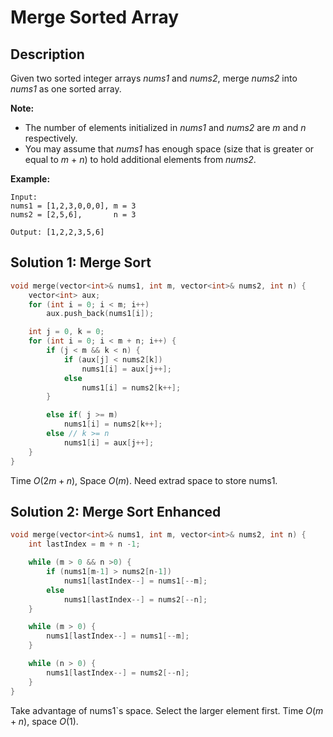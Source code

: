 # Merge Sorted Array

## Description

Given two sorted integer arrays *nums1* and *nums2*, merge *nums2* into *nums1* as one sorted array.

**Note:**

- The number of elements initialized in *nums1* and *nums2* are *m* and *n* respectively.
- You may assume that *nums1* has enough space (size that is greater or equal to *m* + *n*) to hold additional elements from *nums2*.

**Example:**

```
Input:
nums1 = [1,2,3,0,0,0], m = 3
nums2 = [2,5,6],       n = 3

Output: [1,2,2,3,5,6]
```

## Solution 1: Merge Sort

```cpp
void merge(vector<int>& nums1, int m, vector<int>& nums2, int n) {
    vector<int> aux;
    for (int i = 0; i < m; i++)
        aux.push_back(nums1[i]);

    int j = 0, k = 0;
    for (int i = 0; i < m + n; i++) {
        if (j < m && k < n) {
            if (aux[j] < nums2[k])
                nums1[i] = aux[j++];
            else
                nums1[i] = nums2[k++];
        }

        else if( j >= m)
            nums1[i] = nums2[k++];
        else // k >= n
            nums1[i] = aux[j++];
    }
}
```

Time $O(2m+n)$, Space $O(m)$. Need extrad space to store nums1.

## Solution 2: Merge Sort Enhanced

```cpp
void merge(vector<int>& nums1, int m, vector<int>& nums2, int n) {
    int lastIndex = m + n -1;

    while (m > 0 && n >0) {
        if (nums1[m-1] > nums2[n-1])
            nums1[lastIndex--] = nums1[--m];
        else
            nums1[lastIndex--] = nums2[--n];
    }

    while (m > 0) {
        nums1[lastIndex--] = nums1[--m];
    }

    while (n > 0) {
        nums1[lastIndex--] = nums2[--n];
    }
}
```

Take advantage of nums1`s space. Select the larger element first. Time $O(m+n)$, space $O(1)$.